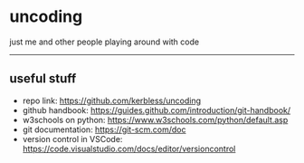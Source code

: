 # uncoding

just me and other people playing around with code

----

## useful stuff

+ repo link: <https://github.com/kerbless/uncoding>
+ github handbook: <https://guides.github.com/introduction/git-handbook/>
+ w3schools on python: <https://www.w3schools.com/python/default.asp>
+ git documentation: <https://git-scm.com/doc>
+ version control in VSCode: <https://code.visualstudio.com/docs/editor/versioncontrol>
